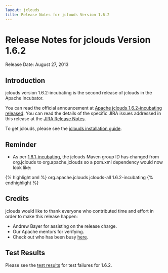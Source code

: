 ```yaml
---
layout: jclouds
title: Release Notes for jclouds Version 1.6.2
---
```


Release Notes for jclouds Version 1.6.2
=========================

Release Date: August 27, 2013

## Introduction

jclouds version 1.6.2-incubating is the second release of jclouds in the Apache Incubator.

You can read the official announcement at [Apache jclouds 1.6.2-incubating released](http://markmail.org/message/ttznfvr3pqfs2cxm). You can read the details of the specific JIRA issues addressed in this release at the [JIRA Release Notes](https://issues.apache.org/jira/secure/ReleaseNote.jspa?version=12324574&styleName=Html&projectId=12314430).

To get jclouds, please see the [jclouds installation guide](/documentation/userguide/installation-guide).

## Reminder

 * As per [1.6.1-incubating](../1.6.1), the jclouds Maven group ID has changed from org.jclouds to org.apache.jclouds so a pom.xml dependency would now look like:
 
{% highlight xml %}
<dependencies>
  <dependency>
    <groupId>org.apache.jclouds</groupId>
    <artifactId>jclouds-all</artifactId>
    <version>1.6.2-incubating</version>
  </dependency>
</dependencies>
{% endhighlight %}
 
## Credits

jclouds would like to thank everyone who contributed time and effort in order to make this release happen: 

  * Andrew Bayer for assisting on the release charge.
  * Our Apache mentors for verifying. 
  * Check out who has been busy [here](http://www.ohloh.net/p/jclouds/contributors?query=&sort=latest_commit).
  
## Test Results 

Please see the [test results](/documentation/releasenotes/1.6.2-tests) for test failures for 1.6.2.

